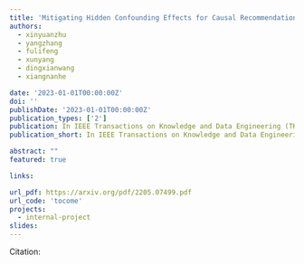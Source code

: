 ```yaml
---
title: 'Mitigating Hidden Confounding Effects for Causal Recommendation'
authors:
  - xinyuanzhu
  - yangzhang
  - fulifeng
  - xunyang
  - dingxianwang
  - xiangnanhe

date: '2023-01-01T00:00:00Z'
doi: ''
publishDate: '2023-01-01T00:00:00Z'
publication_types: ['2']
publication: In IEEE Transactions on Knowledge and Data Engineering (TKDE, major revision) 
publication_short: In IEEE Transactions on Knowledge and Data Engineering (TKDE, major revision) 

abstract: ""
featured: true

links:

url_pdf: https://arxiv.org/pdf/2205.07499.pdf
url_code: 'tocome'
projects:
  - internal-project
slides:
---
```




Citation:
